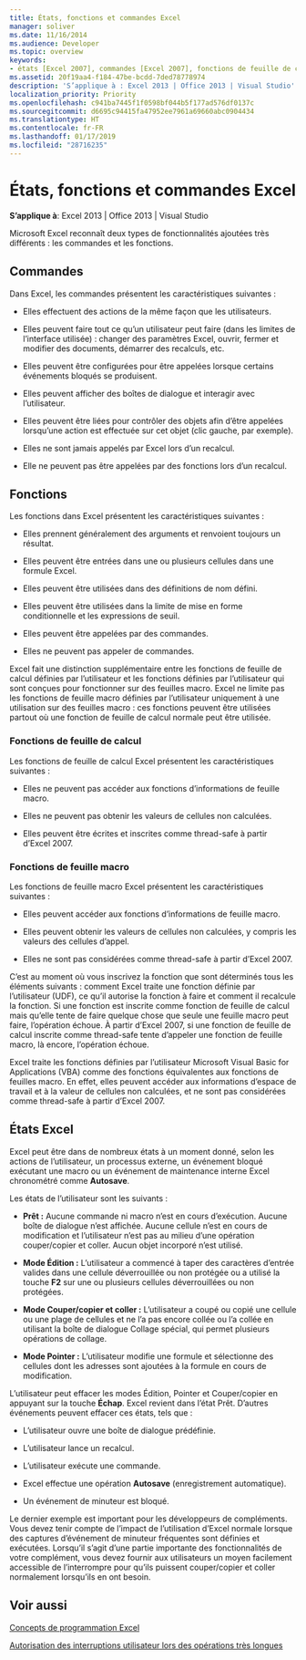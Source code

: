 ```yaml
---
title: États, fonctions et commandes Excel
manager: soliver
ms.date: 11/16/2014
ms.audience: Developer
ms.topic: overview
keywords:
- états [Excel 2007], commandes [Excel 2007], fonctions de feuille de calcul [Excel 2007], fonctions de feuille macro [Excel 2007], états Excel
ms.assetid: 20f19aa4-f184-47be-bcdd-7ded78778974
description: 'S’applique à : Excel 2013 | Office 2013 | Visual Studio'
localization_priority: Priority
ms.openlocfilehash: c941ba7445f1f0598bf044b5f177ad576df0137c
ms.sourcegitcommit: d6695c94415fa47952ee7961a69660abc0904434
ms.translationtype: HT
ms.contentlocale: fr-FR
ms.lasthandoff: 01/17/2019
ms.locfileid: "28716235"
---
```

# <a name="excel-commands-functions-and-states"></a>États, fonctions et commandes Excel

 **S’applique à**: Excel 2013 | Office 2013 | Visual Studio 
  
Microsoft Excel reconnaît deux types de fonctionnalités ajoutées très différents : les commandes et les fonctions.
  
## <a name="commands"></a>Commandes

Dans Excel, les commandes présentent les caractéristiques suivantes :
  
- Elles effectuent des actions de la même façon que les utilisateurs.
    
- Elles peuvent faire tout ce qu’un utilisateur peut faire (dans les limites de l’interface utilisée) : changer des paramètres Excel, ouvrir, fermer et modifier des documents, démarrer des recalculs, etc.
    
- Elles peuvent être configurées pour être appelées lorsque certains événements bloqués se produisent.
    
- Elles peuvent afficher des boîtes de dialogue et interagir avec l’utilisateur.
    
- Elles peuvent être liées pour contrôler des objets afin d’être appelées lorsqu’une action est effectuée sur cet objet (clic gauche, par exemple).
    
- Elles ne sont jamais appelés par Excel lors d’un recalcul.
    
- Elle ne peuvent pas être appelées par des fonctions lors d’un recalcul.
    
## <a name="functions"></a>Fonctions

Les fonctions dans Excel présentent les caractéristiques suivantes :
  
- Elles prennent généralement des arguments et renvoient toujours un résultat.
    
- Elles peuvent être entrées dans une ou plusieurs cellules dans une formule Excel.
    
- Elles peuvent être utilisées dans des définitions de nom défini.
    
- Elles peuvent être utilisées dans la limite de mise en forme conditionnelle et les expressions de seuil.
    
- Elles peuvent être appelées par des commandes.
    
- Elles ne peuvent pas appeler de commandes.
    
Excel fait une distinction supplémentaire entre les fonctions de feuille de calcul définies par l’utilisateur et les fonctions définies par l’utilisateur qui sont conçues pour fonctionner sur des feuilles macro. Excel ne limite pas les fonctions de feuille macro définies par l’utilisateur uniquement à une utilisation sur des feuilles macro : ces fonctions peuvent être utilisées partout où une fonction de feuille de calcul normale peut être utilisée.
  
### <a name="worksheet-functions"></a>Fonctions de feuille de calcul

Les fonctions de feuille de calcul Excel présentent les caractéristiques suivantes :
  
- Elles ne peuvent pas accéder aux fonctions d’informations de feuille macro.
    
- Elles ne peuvent pas obtenir les valeurs de cellules non calculées.
    
- Elles peuvent être écrites et inscrites comme thread-safe à partir d’Excel 2007.
    
### <a name="macro-sheet-functions"></a>Fonctions de feuille macro

Les fonctions de feuille macro Excel présentent les caractéristiques suivantes :
  
- Elles peuvent accéder aux fonctions d’informations de feuille macro.
    
- Elles peuvent obtenir les valeurs de cellules non calculées, y compris les valeurs des cellules d’appel.
    
- Elles ne sont pas considérées comme thread-safe à partir d’Excel 2007.
    
C’est au moment où vous inscrivez la fonction que sont déterminés tous les éléments suivants : comment Excel traite une fonction définie par l’utilisateur (UDF), ce qu’il autorise la fonction à faire et comment il recalcule la fonction. Si une fonction est inscrite comme fonction de feuille de calcul mais qu’elle tente de faire quelque chose que seule une feuille macro peut faire, l’opération échoue. À partir d’Excel 2007, si une fonction de feuille de calcul inscrite comme thread-safe tente d’appeler une fonction de feuille macro, là encore, l’opération échoue.
  
Excel traite les fonctions définies par l’utilisateur Microsoft Visual Basic for Applications (VBA) comme des fonctions équivalentes aux fonctions de feuilles macro. En effet, elles peuvent accéder aux informations d’espace de travail et à la valeur de cellules non calculées, et ne sont pas considérées comme thread-safe à partir d’Excel 2007.
  
## <a name="excel-states"></a>États Excel

Excel peut être dans de nombreux états à un moment donné, selon les actions de l’utilisateur, un processus externe, un événement bloqué exécutant une macro ou un événement de maintenance interne Excel chronométré comme **Autosave**.
  
Les états de l’utilisateur sont les suivants :
  
- **Prêt :** Aucune commande ni macro n’est en cours d’exécution. Aucune boîte de dialogue n’est affichée. Aucune cellule n’est en cours de modification et l’utilisateur n’est pas au milieu d’une opération couper/copier et coller. Aucun objet incorporé n’est utilisé. 
    
- **Mode Édition :** L’utilisateur a commencé à taper des caractères d’entrée valides dans une cellule déverrouillée ou non protégée ou a utilisé la touche **F2** sur une ou plusieurs cellules déverrouillées ou non protégées. 
    
- **Mode Couper/copier et coller :** L’utilisateur a coupé ou copié une cellule ou une plage de cellules et ne l’a pas encore collée ou l’a collée en utilisant la boîte de dialogue Collage spécial, qui permet plusieurs opérations de collage. 
    
- **Mode Pointer :** L’utilisateur modifie une formule et sélectionne des cellules dont les adresses sont ajoutées à la formule en cours de modification. 
    
L’utilisateur peut effacer les modes Édition, Pointer et Couper/copier en appuyant sur la touche **Échap**. Excel revient dans l’état Prêt. D’autres événements peuvent effacer ces états, tels que : 
  
- L’utilisateur ouvre une boîte de dialogue prédéfinie.
    
- L’utilisateur lance un recalcul.
    
- L’utilisateur exécute une commande.
    
- Excel effectue une opération **Autosave** (enregistrement automatique). 
    
- Un événement de minuteur est bloqué.
    
Le dernier exemple est important pour les développeurs de compléments. Vous devez tenir compte de l’impact de l’utilisation d’Excel normale lorsque des captures d’événement de minuteur fréquentes sont définies et exécutées. Lorsqu’il s’agit d’une partie importante des fonctionnalités de votre complément, vous devez fournir aux utilisateurs un moyen facilement accessible de l’interrompre pour qu’ils puissent couper/copier et coller normalement lorsqu’ils en ont besoin.
  
## <a name="see-also"></a>Voir aussi



[Concepts de programmation Excel](excel-programming-concepts.md)
  
[Autorisation des interruptions utilisateur lors des opérations très longues](permitting-user-breaks-in-lengthy-operations.md)


